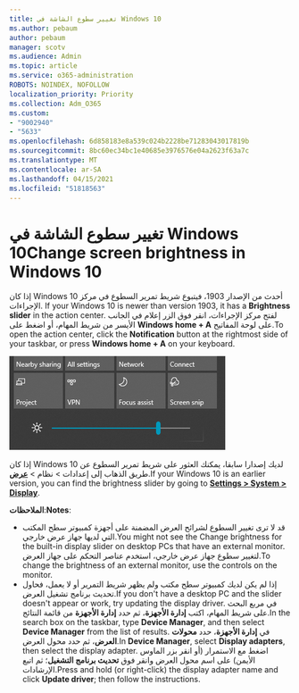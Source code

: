 ```yaml
---
title: تغيير سطوع الشاشة في Windows 10
ms.author: pebaum
author: pebaum
manager: scotv
ms.audience: Admin
ms.topic: article
ms.service: o365-administration
ROBOTS: NOINDEX, NOFOLLOW
localization_priority: Priority
ms.collection: Adm_O365
ms.custom:
- "9002940"
- "5633"
ms.openlocfilehash: 6d858183e8a539c024b2228be71283043017819b
ms.sourcegitcommit: 8bc60ec34bc1e40685e3976576e04a2623f63a7c
ms.translationtype: MT
ms.contentlocale: ar-SA
ms.lasthandoff: 04/15/2021
ms.locfileid: "51818563"
---
```

# <a name="change-screen-brightness-in-windows-10"></a><span data-ttu-id="668de-102">تغيير سطوع الشاشة في Windows 10</span><span class="sxs-lookup"><span data-stu-id="668de-102">Change screen brightness in Windows 10</span></span>

<span data-ttu-id="668de-103">إذا كان Windows 10 أحدث من الإصدار 1903، فيتبوع شريط تمرير السطوع في مركز الإجراءات. </span><span class="sxs-lookup"><span data-stu-id="668de-103">If your Windows 10 is newer than version 1903, it has a **Brightness slider** in the action center.</span></span> <span data-ttu-id="668de-104">لفتح مركز الإجراءات، انقر  فوق الزر إعلام في الجانب الأيسر من شريط المهام، أو اضغط على **Windows home + A** على لوحة المفاتيح.</span><span class="sxs-lookup"><span data-stu-id="668de-104">To open the action center, click the **Notification** button at the rightmost side of your taskbar, or press **Windows home + A** on your keyboard.</span></span>

![شريط تمرير السطوع](media/brightness-slider.png)

<span data-ttu-id="668de-106">إذا كان Windows 10 لديك إصدارا سابقا، يمكنك العثور على شريط تمرير السطوع عن طريق الذهاب إلى إعدادات > نظام > **[عرض](ms-settings:display?activationSource=GetHelp)**.</span><span class="sxs-lookup"><span data-stu-id="668de-106">If your Windows 10 is an earlier version, you can find the brightness slider by going to **[Settings > System > Display](ms-settings:display?activationSource=GetHelp)**.</span></span>

<span data-ttu-id="668de-107">**الملاحظات**:</span><span class="sxs-lookup"><span data-stu-id="668de-107">**Notes**:</span></span>

- <span data-ttu-id="668de-108">قد لا ترى تغيير السطوع لشرائح العرض المضمنة على أجهزة كمبيوتر سطح المكتب التي لديها جهاز عرض خارجي.</span><span class="sxs-lookup"><span data-stu-id="668de-108">You might not see the Change brightness for the built-in display slider on desktop PCs that have an external monitor.</span></span> <span data-ttu-id="668de-109">لتغيير سطوع جهاز عرض خارجي، استخدم عناصر التحكم على جهاز العرض.</span><span class="sxs-lookup"><span data-stu-id="668de-109">To change the brightness of an external monitor, use the controls on the monitor.</span></span>
- <span data-ttu-id="668de-110">إذا لم يكن لديك كمبيوتر سطح مكتب ولم يظهر شريط التمرير أو لا يعمل، فحاول تحديث برنامج تشغيل العرض.</span><span class="sxs-lookup"><span data-stu-id="668de-110">If you don't have a desktop PC and the slider doesn't appear or work, try updating the display driver.</span></span> <span data-ttu-id="668de-111">في مربع البحث على شريط المهام، اكتب **إدارة الأجهزة**، ثم حدد **إدارة الأجهزة** من قائمة النتائج.</span><span class="sxs-lookup"><span data-stu-id="668de-111">In the search box on the taskbar, type **Device Manager**, and then select **Device Manager** from the list of results.</span></span> <span data-ttu-id="668de-112">في **إدارة الأجهزة**، حدد **محولات العرض**، ثم حدد محول العرض.</span><span class="sxs-lookup"><span data-stu-id="668de-112">In **Device Manager**, select **Display adapters**, then select the display adapter.</span></span> <span data-ttu-id="668de-113">اضغط مع الاستمرار (أو انقر بزر الماوس الأيمن) على اسم محول العرض وانقر فوق **تحديث برنامج التشغيل**؛ ثم اتبع الإرشادات.</span><span class="sxs-lookup"><span data-stu-id="668de-113">Press and hold (or right-click) the display adapter name and click **Update driver**; then follow the instructions.</span></span>
